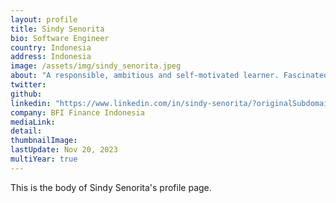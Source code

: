 ```yaml
---
layout: profile
title: Sindy Senorita
bio: Software Engineer 
country: Indonesia 
address: Indonesia 
image: /assets/img/sindy_senorita.jpeg
about: "A responsible, ambitious and self-motivated learner. Fascinated by how technology affects the dynamics of the society. Mainly interested in Software Engineering and Pervasive Computing."
twitter: 
github: 
linkedin: "https://www.linkedin.com/in/sindy-senorita/?originalSubdomain=id"
company: BFI Finance Indonesia
mediaLink:
detail: 
thumbnailImage:
lastUpdate: Nov 20, 2023
multiYear: true
---
```


This is the body of Sindy Senorita's profile page.

